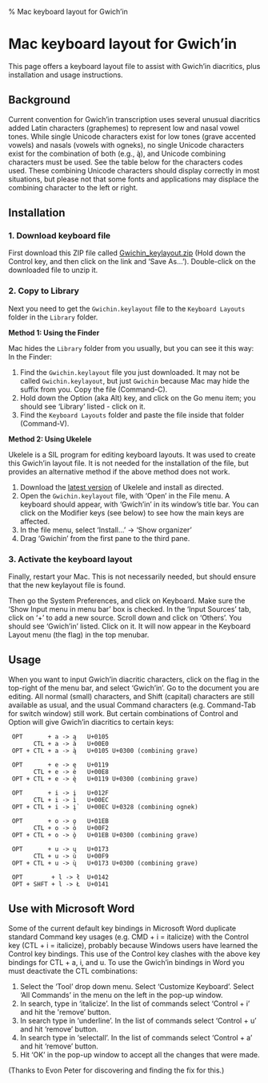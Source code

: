 % Mac keyboard layout for Gwich’in

# Mac keyboard layout for Gwich’in

This page offers a keyboard layout file to assist with Gwich’in
diacritics, plus installation and usage instructions.

## Background

Current convention for Gwich’in transcription uses several unusual
diacritics added Latin characters (graphemes) to represent low and
nasal vowel tones.  While single Unicode characters exist for low
tones (grave accented vowels) and nasals (vowels with ogneks), no
single Unicode characters exist for the combination of both (e.g., ą̀),
and Unicode combining characters must be used. See the table below for
the characters codes used.  These combining Unicode characters should
display correctly in most situations, but please not that some fonts
and applications may displace the combining character to the left or
right.

## Installation

### 1. Download keyboard file

First download this ZIP file called
[Gwichin_keylayout.zip](../files/Gwichin_keylayout.zip) (Hold down the
Control key, and then click on the link and ‘Save
As...’). Double-click on the downloaded file to unzip it.

### 2. Copy to Library

Next you need to get the `Gwichin.keylayout` file to the `Keyboard
Layouts` folder in the `Library` folder.

**Method 1: Using the Finder**

Mac hides the `Library` folder from you usually, but you can see it
this way: In the Finder:

 1. Find the `Gwichin.keylayout` file you just downloaded. It may not
    be called `Gwichin.keylayout`, but just `Gwichin` because Mac may
    hide the suffix from you. Copy the file (Command-C).
 2. Hold down the Option (aka Alt) key, and click on the Go menu item;
    you should see ‘Library’ listed - click on it.
 3. Find the `Keyboard Layouts` folder and paste the file inside that
    folder (Command-V).

**Method 2: Using Ukelele**

Ukelele is a SIL program for editing keyboard layouts. It was used to
create this Gwich’in layout file. It is not needed for the
installation of the file, but provides an alternative method if the
above method does not work.

 1. Download the
    [latest version](https://software.sil.org/ukelele/#downloads) of
    Ukelele and install as directed.
 2. Open the `Gwichin.keylayout` file, with ‘Open’ in the File menu. A
    keyboard should appear, with ‘Gwich’in’ in its window’s title
    bar. You can click on the Modifier keys (see below) to see how the
    main keys are affected.
 3. In the file menu, select ‘Install...’ -> ‘Show organizer’
 4. Drag ‘Gwichin’ from the first pane to the third pane.

### 3. Activate the keyboard layout

Finally, restart your Mac. This is not necessarily needed, but should
ensure that the new keylayout file is found.

Then go the System Preferences, and click on Keyboard.  Make sure the
‘Show Input menu in menu bar’ box is checked. In the ‘Input Sources’
tab, click on ‘+’ to add a new source. Scroll down and click on
‘Others’. You should see ‘Gwich’in’ listed. Click on it.  It will now
appear in the Keyboard Layout menu (the flag) in the top menubar.

## Usage

When you want to input Gwich’in diacritic characters, click on the
flag in the top-right of the menu bar, and select ‘Gwich’in’. Go to
the document you are editing. All normal (small) characters, and Shift
(capital) characters are still available as usual, and the usual
Command characters (e.g. Command-Tab for switch window) still
work. But certain combinations of Control and Option will give
Gwich’in diacritics to certain keys:

```
 OPT       + a -> ą   U+0105
       CTL + a -> à   U+00E0
 OPT + CTL + a -> ą̀   U+0105 U+0300 (combining grave)

 OPT       + e -> ę   U+0119
       CTL + e -> è   U+00E8
 OPT + CTL + e -> ę̀   U+0119 U+0300 (combining grave)

 OPT       + i -> į   U+012F
       CTL + i -> ì   U+00EC
 OPT + CTL + i -> į̀   U+00EC U+0328 (combining ognek)

 OPT       + o -> ǫ   U+01EB
       CTL + o -> ò   U+00F2
 OPT + CTL + o -> ̀ǫ   U+01EB U+0300 (combining grave)

 OPT       + u -> ų   U+0173
       CTL + u -> ù   U+00F9
 OPT + CTL + u -> ų̀   U+0173 U+0300 (combining grave)

 OPT        + l -> ł  U+0142
 OPT + SHFT + l -> Ł  U+0141 
```

## Use with Microsoft Word

Some of the current default key bindings in Microsoft Word duplicate
standard Command key usages (e.g. CMD + i = italicize) with the
Control key (CTL + i = italicize), probably because Windows users have
learned the Control key bindings.  This use of the Control key clashes
with the above key bindings for CTL + a, i, and u. To use the
Gwich’in bindings in Word you must deactivate the CTL combinations:

1. Select the ‘Tool’ drop down menu. Select ‘Customize
   Keyboard’. Select ‘All Commands’ in the menu on the left in the
   pop-up window.  
2. In search, type in ‘italicize’. In the list of
   commands select ‘Control + i’ and hit the 'remove’ button.
3. In search type in ‘underline’. In the list of commands select 
   ‘Control + u’ and hit ‘remove’ button.
4. In search type in ‘selectall’. In the list of commands select 
   ‘Control + a’ and hit ‘remove’ button.
5. Hit ‘OK’ in the pop-up window to accept all the changes that were made.

(Thanks to Evon Peter for discovering and finding the fix for this.) 
